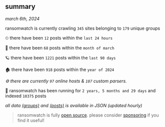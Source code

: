 
## summary
_march 6th, 2024_

ransomwatch is currently crawling `345` sites belonging to `179` unique groups

⏲ there have been `12` posts within the `last 24 hours`

🦈 there have been `68` posts within the `month of march`

🪐 there have been `1221` posts within the `last 90 days`

🏚 there have been `918` posts within the `year of 2024`

_⚙️ there are currently `97` online hosts & `107` custom parsers._

🦕 ransomwatch has been running for `2 years, 5 months and 29 days` and indexed `10375` posts

_all data  [(groups)](http://ransomwhat.telemetry.ltd/groups) and [(posts)](http://ransomwhat.telemetry.ltd/posts) is available in JSON (updated hourly)_

> ransomwatch is fully [open source](https://github.com/joshhighet/ransomwatch#ransomwatch--). please consider [sponsoring](https://github.com/sponsors/joshhighet) if you find it useful!
